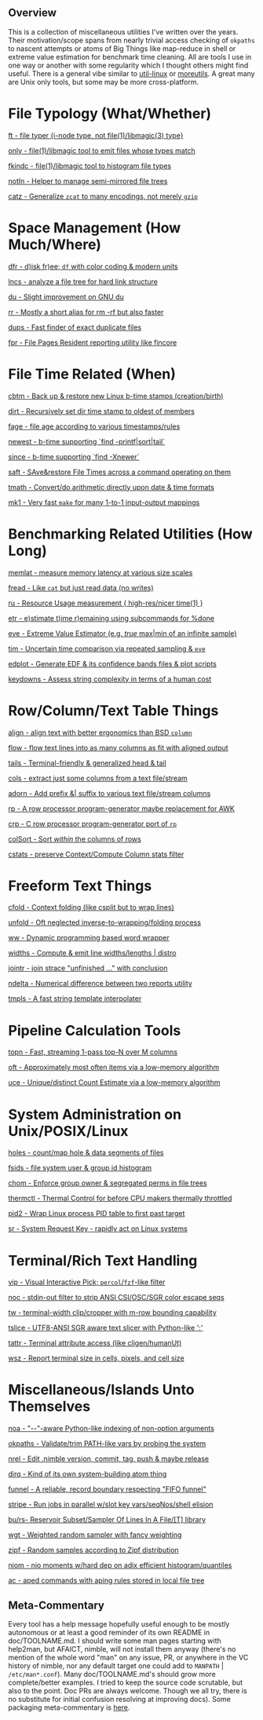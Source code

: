 Overview
--------

This is a collection of miscellaneous utilities I've written over the years.
Their motivation/scope spans from nearly trivial access checking of `okpaths` to
nascent attempts or atoms of Big Things like map-reduce in shell or extreme
value estimation for benchmark time cleaning.  All are tools I use in one way or
another with some regularity which I thought others might find useful.  There is
a general vibe similar to [util-linux](https://en.wikipedia.org/wiki/Util-linux)
or [moreutils](https://www.putorius.net/moreutils.html).  A great many are Unix
only tools, but some may be more cross-platform.

# File Typology (What/Whether)

[ft - file typer {i-node type, not file(1)/libmagic(3) type}](doc/ft.md)

[only - file(1)/libmagic tool to emit files whose types match](doc/only.md)

[fkindc - file(1)/libmagic tool to histogram file types](doc/fkindc.md)

[notIn - Helper to manage semi-mirrored file trees](doc/notIn.md)

[catz - Generalize `zcat` to many encodings, not merely `gzip`](doc/catz.md)

# Space Management (How Much/Where)

[dfr - d)isk fr)ee; `df` with color coding & modern units](doc/dfr.md)

[lncs - analyze a file tree for hard link structure](doc/lncs.md)

[du - Slight improvement on GNU du](doc/du.md)

[rr - Mostly a short alias for rm -rf but also faster](doc/rr.md)

[dups - Fast finder of exact duplicate files](doc/dups.md)

[fpr - File Pages Resident reporting utility like fincore](doc/fpr.md)

# File Time Related (When)

[cbtm - Back up & restore new Linux b-time stamps (creation/birth)](doc/cbtm.md)

[dirt - Recursively set dir time stamp to oldest of members](doc/dirt.md)

[fage - file age according to various timestamps/rules](doc/fage.md)

[newest - b-time supporting \`find -printf|sort|tail\`](doc/newest.md)

[since - b-time supporting \`find -Xnewer\`](doc/since.md)

[saft - SAve&restore File Times across a command operating on them](doc/saft.md)

[tmath - Convert/do arithmetic directly upon date & time formats](doc/tmath.md)

[mk1 - Very fast `make` for many 1-to-1 input-output mappings](doc/mk1.md)

# Benchmarking Related Utilities (How Long)

[memlat - measure memory latency at various size scales](doc/memlat.md)

[fread - Like `cat` but just read data (no writes)](doc/fread.md)

[ru - Resource Usage measurement { high-res/nicer time(1) }](doc/ru.md)

[etr - e)stimate t)ime r)emaining using subcommands for %done](doc/etr.md)

[eve - Extreme Value Estimator (e.g. *true* max|min of an infinite sample)](doc/eve.md)

[tim - Uncertain time comparison via repeated sampling & `eve`](doc/tim.md)

[edplot - Generate EDF & its confidence bands files & plot scripts](doc/edplot.md)

[keydowns - Assess string complexity in terms of a human cost](doc/keydowns.md)

# Row/Column/Text Table Things

[align - align text with better ergonomics than BSD `column`](doc/align.md)

[flow - flow text lines into as many columns as fit with aligned output](doc/flow.md)

[tails - Terminal-friendly & generalized head & tail](doc/tails.md)

[cols - extract just some columns from a text file/stream](doc/cols.md)

[adorn - Add prefix &| suffix to various text file/stream columns](doc/adorn.md)

[rp - A row processor program-generator maybe replacement for AWK](doc/rp.md)

[crp - C row processor program-generator port of `rp`](doc/crp.md)

[colSort - Sort *within* the columns of rows](doc/colSort.md)

[cstats - preserve Context/Compute Column stats filter](doc/cstats.md)

# Freeform Text Things

[cfold - Context folding (like csplit but to wrap lines)](doc/cfold.md)

[unfold - Oft neglected inverse-to-wrapping/folding process](doc/unfold.md)

[ww - Dynamic programming based word wrapper](doc/ww.md)

[widths - Compute & emit line widths/lengths | distro](doc/widths.md)

[jointr - join strace "unfinished ..." with conclusion](doc/jointr.md)

[ndelta - Numerical difference between two reports utility](doc/ndelta.md)

[tmpls - A fast string template interpolater](doc/tmpls.md)

# Pipeline Calculation Tools

[topn - Fast, streaming 1-pass top-N over M columns](doc/topn.md)

[oft - Approximately most often items via a low-memory algorithm](doc/oft.md)

[uce - Unique/distinct Count Estimate via a low-memory algorithm](doc/uce.md)

# System Administration on Unix/POSIX/Linux

[holes - count/map hole & data segments of files](doc/holes.md)

[fsids - file system user & group id histogram](doc/fsids.md)

[chom - Enforce group owner & segregated perms in file trees](doc/chom.md)

[thermctl - Thermal Control for before CPU makers thermally throttled](doc/thermctl.md)

[pid2 - Wrap Linux process PID table to first past target](doc/pid2.md)

[sr - System Request Key - rapidly act on Linux systems](doc/sr.md)

# Terminal/Rich Text Handling

[vip - Visual Interactive Pick; `percol`/`fzf`-like filter](doc/vip.md)

[noc - stdin-out filter to strip ANSI CSI/OSC/SGR color escape seqs](doc/noc.md)

[tw - terminal-width clip/cropper with m-row bounding capability](doc/tw.md)

[tslice - UTF8-ANSI SGR aware text slicer with Python-like ':'](doc/tslice.md)

[tattr - Terminal attribute access (like cligen/humanUt)](doc/tattr.md)

[wsz - Report terminal size in cells, pixels, and cell size](doc/wsz.md)

# Miscellaneous/Islands Unto Themselves

[noa - "--"-aware Python-like indexing of non-option arguments](doc/noa.md)

[okpaths - Validate/trim PATH-like vars by probing the system](doc/okpaths.md)

[nrel - Edit .nimble version, commit, tag, push & maybe release](doc/nrel.md)

[dirq - Kind of its own system-building atom thing](doc/dirq.md)

[funnel - A reliable, record boundary respecting "FIFO funnel"](doc/funnel.md)

[stripe - Run jobs in parallel w/slot key vars/seqNos/shell elision](doc/stripe.md)

[bu/rs- Reservoir Subset/Sampler Of Lines In A File/[T] library](doc/rs.md)

[wgt - Weighted random sampler with fancy weighting](doc/wgt.md)

[zipf - Random samples according to Zipf distribution](doc/zipf.md)

[niom - nio moments w/hard dep on adix efficient histogram/quantiles](doc/niom.md)

[ac - aped commands with aping rules stored in local file tree](doc/ac.md)

Meta-Commentary
---------------

Every tool has a help message hopefully useful enough to be mostly autonomous or
at least a good reminder of its own README in doc/TOOLNAME.md.  I should write
some man pages starting with help2man, but AFAICT, nimble, will not install them
anyway (there's no mention of the whole word "man" on any issue, PR, or anywhere
in the VC history of nimble, nor any default target one could add to `MANPATH` |
`/etc/man*.conf`).  Many doc/TOOLNAME.md's should grow more complete/better
examples.  I tried to keep the source code scrutable, but also to the point.
Doc PRs are always welcome.  Though we all try, there is no substitute for
initial confusion resolving at improving docs).  Some packaging meta-commentary
is [here](doc/METAPKG.md).
